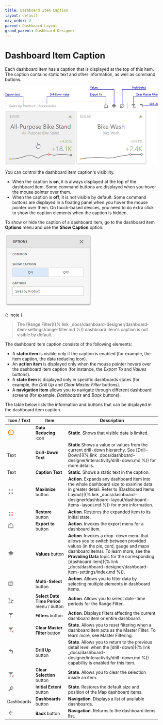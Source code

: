 ```yaml
---
title: Dashboard Item Caption
layout: default
nav_order: 2
parent: Dashboard Layout
grand_parent: Dashboard Designer
---
```

# Dashboard Item Caption

Each dashboard item has a caption that is displayed at the top of this item. The caption contains static text and other information, as well as command buttons.

![wdd-dashboard-item-caption](/assets/images/dashboards/img126135.png)

You can control the dashboard item caption's visibility.

* When the caption is **on**, it is always displayed at the top of the dashboard item. Some command buttons are displayed when you hover the mouse pointer over them.
* When the caption is **off**, it is not visible by default. Some command buttons are displayed in a floating panel when you hover the mouse pointer over them. On touch-based devices, you need to do extra click to show the caption elements when the caption is hidden.

To show or hide the caption of a dashboard item, go to the dashboard item **Options** menu and use the **Show Caption** option.

![wdd-di-caption-options](/assets/images/dashboards/img126136.png)

{: .note }
> The [Range Filter]({% link _docs/dashboard-designer/dashboard-item-settings/range-filter.md %}) dashboard item's caption is not visible by default.

The dashboard item caption consists of the following elements:

* A **static item** is visible only if the caption is enabled (for example, the item caption, the data reducing icon).
* An **action item** is displayed only when the mouse pointer hovers over the dashboard item caption (for instance, the _Export To_ and _Values_ buttons).
* A **state item** is displayed only in specific dashboards states (for example, the _Drill Up_ and _Clear Master Filter_ buttons).
* A **navigation item** allows you to navigate through different dashboard screens (for example, _Dashboards_ and _Back_ buttons).

The table below lists the information and buttons that can be displayed in the dashboard item caption.

| Icon / Text | Item | Description |
|---|---|---|
| ![](/assets/images/dashboards/web-item-caption-data-reducing.png) | **Data Reducing** icon | **Static**. Shows that visible data is limited. |
| Text | **Drill-Down Text** | **Static**.Shows a value or values from the current drill-down hierarchy. See [Drill-Down]({% link _docs/dashboard-designer/interactivity/drill-down.md %}) for more details. |
| Text | **Caption Text** | **Static**. Shows a static text in the caption. |
| ![](/assets/images/dashboards/web-item-caption-maximize.png) | **Maximize** button | **Action**. Expands any dashboard item into the whole dashboard size to examine data in greater detail. Refer to [Dashboard Items Layout]({% link _docs/dashboard-designer/dashboard-layout/dashboard-items-layout.md %}) for more information. |
| ![](/assets/images/dashboards/web-item-caption-restore.png) | **Restore** button | **Action**. Restores the expanded item to its initial state. |
| ![](/assets/images/dashboards/web-item-caption-export.png) | **Export to** button | **Action**. Invokes the export menu for a dashboard item. |
| ![](/assets/images/dashboards/web-item-caption-values.png) | **Values** button | **Action**. Invokes a drop-down menu that allows you to switch between provided values (in the pie, card, gauge and maps dashboard items). To learn more, see the **Providing Data** topic for the corresponding [dashboard item]({% link _docs/dashboard-designer/dashboard-item-settings/index.md %}). |
| ![](/assets/images/dashboards/web-item-caption-multi-select.png) | **Multi-Select** button | **Action**. Allows you to filter data by selecting multiple elements in dashboard items. |
| ![](/assets/images/dashboards/web-item-caption-select-date-time-period.png) | **Select Date Time Period** menu / button | **Action**. Allows you to select date-time periods for the Range Filter. |
| ![](/assets/images/dashboards/web-item-caption-filters.png) | **Filters** button | **Action**. Displays filters affecting the current dashboard item or entire dashboard. |
| ![](/assets/images/dashboards/web-item-caption-clear-master-filter.png) | **Clear Master Filter** button | **State**. Allows you to reset filtering when a dashboard item acts as the Master Filter. To learn more, see Master Filtering. |
| ![](/assets/images/dashboards/web-item-caption-drill-up.png) | **Drill Up** button |  **State**. Allows you to return to the previous detail level when the [drill-down]({% link _docs/dashboard-designer/interactivity/drill-down.md %}) capability is enabled for this item. |
| ![](/assets/images/dashboards/web-item-caption-clear-selection.png) | **Clear Selection** button |  **State**. Allows you to clear the selection inside an item. |
| ![](/assets/images/dashboards/web-item-caption-initial-extent.png) | **Initial Extent** button |  **State**. Restores the default size and position of the Map dashboard items. |
| Dashboards | **Dashboards** button |  **Navigation**. Displays a list of available dashboards. |
| ![](/assets/images/dashboards/web-item-caption-back-button.png) | **Back** button | **Navigation**. Returns to the dashboard items list. |
